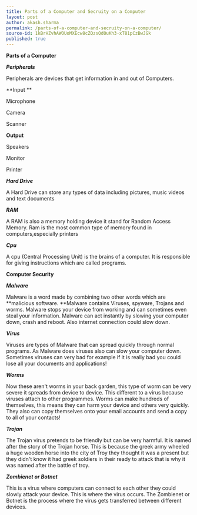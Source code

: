 ```yaml
---
title: Parts of a Computer and Secruity on a Computer
layout: post
author: akash.sharma
permalink: /parts-of-a-computer-and-secruity-on-a-computer/
source-id: 1kBrHZvhAWOUoMXEcw8cZQzsQdOuKh3-xT81pCzBwJGk
published: true
---
```

**Parts of a Computer**

**_Peripherals_**

Peripherals are devices that get information in and out of Computers.

**Input                        **               

Microphone

Camera   

Scanner

**Output**

Speakers

Monitor 

Printer

**_Hard Drive_**

A Hard Drive can store any types of data including pictures, music videos and text documents

**_RAM_**

A RAM is also a memory holding device it stand for Random Access Memory. Ram is the most common type of memory found in computers,especially printers

**_Cpu_**

A cpu (Central Processing Unit) is the brains of a computer. It is responsible for giving instructions which are called programs.

**Computer Security**

**_Malware_**

Malware is a word made by combining two other words which are **malicious software. **Malware contains Viruses, spyware, Trojans and worms.  Malware stops your device from working and can sometimes even steal your information. Malware can act instantly by slowing your computer down, crash and reboot. Also internet connection could slow down.

**_Virus_**

Viruses are types of Malware that can spread quickly through normal programs. As Malware does viruses also can slow your computer down. Sometimes viruses can very bad for example if it is really bad you could lose all your documents and applications!

**_Worms_**

Now these aren't worms in your back garden, this type of worm can be very severe it spreads from device to device. This different to a virus because viruses attach to other programmes. Worms can make hundreds of themselves, this means they can harm your device and others very quickly. They also can copy themselves onto your email accounts and send a copy to all of your contacts!

**_Trojan_**

The Trojan virus pretends to be friendly but can be very harmful. It is named after the story of the Trojan horse. This is because the greek army wheeled a huge wooden horse into the city of Troy they thought it was a present but they didn't know it had greek soldiers in their ready to attack that is why it was named after the battle of troy.

**_Zombienet or Botnet_**

This is a virus where computers can connect to each other they could slowly attack your device. This is where the virus occurs. The Zombienet or Botnet is the process where the virus gets transferred between different devices.

